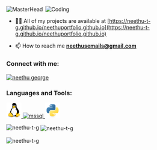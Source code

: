 ![MasterHead](https://cdn.pixabay.com/photo/2015/10/25/10/08/banner-1005546_960_720.jpg)
<img align="right" alt="Coding" width="400" src="https://cdn.dribbble.com/users/1966439/screenshots/10874754/media/7a779502b1a61c0a343cbe8862ae9fdb.gif">

- 👨‍💻 All of my projects are available at [https://neethu-t-g.github.io/neethuportfolio.github.io](https://neethu-t-g.github.io/neethuportfolio.github.io)

- 📫 How to reach me **neethusemails@gmail.com**

<h3 align="left">Connect with me:</h3>
<p align="left">
<a href="https://linkedin.com/in/neethu george" target="blank"><img align="center" src="https://raw.githubusercontent.com/rahuldkjain/github-profile-readme-generator/master/src/images/icons/Social/linked-in-alt.svg" alt="neethu george" height="30" width="40" /></a>
</p>

<h3 align="left">Languages and Tools:</h3>
<p align="left"> <a href="https://www.linux.org/" target="_blank"> <img src="https://raw.githubusercontent.com/devicons/devicon/master/icons/linux/linux-original.svg" alt="linux" width="40" height="40"/> </a> <a href="https://www.microsoft.com/en-us/sql-server" target="_blank"> <img src="https://www.svgrepo.com/show/303229/microsoft-sql-server-logo.svg" alt="mssql" width="40" height="40"/> </a> <a href="https://www.python.org" target="_blank"> <img src="https://raw.githubusercontent.com/devicons/devicon/master/icons/python/python-original.svg" alt="python" width="40" height="40"/> </a> </p>

<p><img align="left" src="https://github-readme-stats.vercel.app/api/top-langs?username=neethu-t-g&show_icons=true&locale=en&layout=compact" alt="neethu-t-g" /></p>

<p>&nbsp;<img align="center" src="https://github-readme-stats.vercel.app/api?username=neethu-t-g&show_icons=true&locale=en" alt="neethu-t-g" /></p>

<p><img align="center" src="https://github-readme-streak-stats.herokuapp.com/?user=neethu-t-g&" alt="neethu-t-g" /></p>
